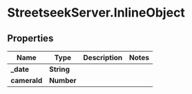 # StreetseekServer.InlineObject

## Properties

Name | Type | Description | Notes
------------ | ------------- | ------------- | -------------
**_date** | **String** |  | 
**cameraId** | **Number** |  | 


